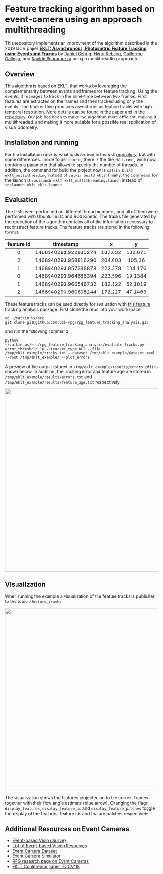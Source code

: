 # Feature tracking algorithm based on event-camera using an approach multithreading

This repository implements an improvment of the algorithm described in the 2019 IJCV paper [**EKLT: Asynchronous, Photometric Feature Tracking using Events and Frames**](http://rpg.ifi.uzh.ch/docs/IJCV19_Gehrig.pdf) by [Daniel Gehrig](https://danielgehrig18.github.io/), [Henri Rebecq](http://henri.rebecq.fr), [Guillermo Gallego](http://www.guillermogallego.es), and [Davide Scaramuzza](http://rpg.ifi.uzh.ch/people_scaramuzza.html) using a multithreading approach.


## Overview

This algoithm is based on EKLT, that works by leveraging the complementarity between events and frames for feature tracking. Using the events, it manages to track in the blind-time between two frames. First features are extracted on the frames and then tracked using only the events. The tracker then produces asynchronous feature tracks with high temporal resolution. More 
details can be found in the [paper](http://rpg.ifi.uzh.ch/docs/IJCV19_Gehrig.pdf) and in the [repository](https://github.com/uzh-rpg/rpg_eklt). Our job has been to make the algorithm more efficient, making it multithreaded, and making it more suitable for a possible real application of visual odometry.

## Installation and running

For the installation refer to what is described in the eklt [repository](https://github.com/uzh-rpg/rpg_eklt), but with some differences. Inside folder `config`, there is the file `eklt.conf`, wich now contains a parameter that allows to specify the number of threads. In addition, the command for build the project now is `catkin build eklt_multithreading` instead of `catkin build eklt`. Finally, the command for the launch is `roslaunch eklt eklt_multithreading.launch` instead of `roslaunch eklt eklt.launch`


## Evaluation

The tests were performed on different thread numbers, and all of them were performed with Ubuntu 16.04 and ROS Kinetic.
The tracks file generated by the execution of the algorithm contains all of the information necessary to reconstruct feature tracks. The feature tracks are stored in the following format:

|feature id| timestamp          | x     | y     |
|:--------:|:------------------:|:-----:|:-----:|
|0         |1468940293.922985274|187.032|132.671|
|2         |1468940293.958816290|204.603|105.36 |
|1         |1468940293.957388878|222.378|104.176|
|0         |1468940293.964686394|223.596|19.1384|
|1         |1468940293.960546732|182.122|52.1019|
|2         |1468940293.960608244|172.227|47.1469|


These feature tracks can be used directly for evaluation with [this feature tracking analysis package](https://github.com/uzh-rpg/rpg_feature_tracking_analysis). First clone the repo into your workspace 
    
    cd ~/catkin_ws/src
    git clone git@github.com:uzh-rpg/rpg_feature_tracking_analysis.git
 
 and run the following command

    python ~/catkin_ws/src/rpg_feature_tracking_analysis/evaluate_tracks.py --error_threshold 10 --tracker_type KLT --file /tmp/eklt_example/tracks.txt --dataset /tmp/eklt_example/dataset.yaml --root /tmp/eklt_example/ --plot_errors

A preview of the output (stored in `/tmp/eklt_example/results/errors.pdf`) is shown below. In addition, the tracking error and feature age are stored in `/tmp/eklt_example/results/errors.txt` and `/tmp/eklt_example/results/feature_age.txt` respectively. 

<img src="images/errors.png" width="600">

## Visualization

When running the example a visualization of the feature tracks is publisher to the topic `/feature_tracks`

<img src="images/feature_tracks_preview.png" width="600">

The visualization shows the features projected on to the current frames together with their flow angle estimate (blue arrow). Changing the flags `display_features`, `display_feature_id` and `display_feature_patches` toggle the display of the features, feature ids and feature patches respectively.

## Additional Resources on Event Cameras

* [Event-based Vision Survey](http://rpg.ifi.uzh.ch/docs/EventVisionSurvey.pdf)
* [List of Event-based Vision Resources](https://github.com/uzh-rpg/event-based_vision_resources)
* [Event Camera Dataset](http://rpg.ifi.uzh.ch/davis_data.html)
* [Event Camera Simulator](http://rpg.ifi.uzh.ch/esim)
* [RPG research page on Event Cameras](http://rpg.ifi.uzh.ch/research_dvs.html)
* [EKLT Conference paper, ECCV'18](http://rpg.ifi.uzh.ch/docs/ECCV18_Gehrig.pdf)
